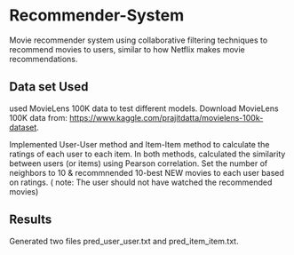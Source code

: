 # Recommender-System
Movie recommender system using collaborative filtering techniques to recommend movies to users, similar to how Netflix makes movie recommendations. 

## Data set Used
used MovieLens 100K data to test different models.
Download MovieLens 100K data from:
https://www.kaggle.com/prajitdatta/movielens-100k-dataset.

Implemented User-User method and Item-Item method to calculate the ratings of each user to each item. In both methods, calculated the similarity between users (or items) using Pearson correlation. Set the number of neighbors to 10 & recommnended 10-best NEW movies to each user based on ratings. ( note: The user should not have watched the recommended movies) 

## Results
Generated two files pred_user_user.txt and pred_item_item.txt.


